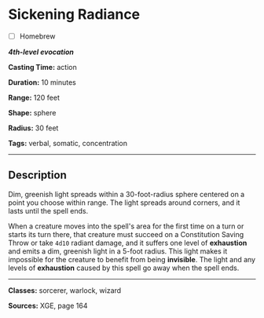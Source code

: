 # Sickening Radiance

- [ ] Homebrew

***4th-level evocation***

**Casting Time:** action

**Duration:** 10 minutes

**Range:** 120 feet

**Shape:** sphere

**Radius:** 30 feet

**Tags:** verbal, somatic, concentration

---

## Description
Dim, greenish light spreads within a 30-foot-radius sphere centered on a point you choose within range.
The light spreads around corners, and it lasts until the spell ends.

When a creature moves into the spell's area for the first time on a turn or starts its turn there, that creature must succeed on a Constitution Saving Throw or take `4d10` radiant damage, and it suffers one level of **exhaustion** and emits a dim, greenish light in a 5-foot radius.
This light makes it impossible for the creature to benefit from being **invisible**.
The light and any levels of **exhaustion** caused by this spell go away when the spell ends.

---

**Classes:** sorcerer, warlock, wizard

**Sources:** XGE, page 164
